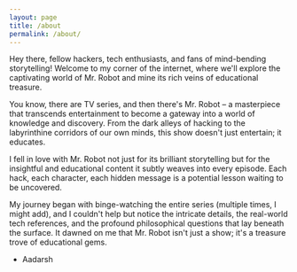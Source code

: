 ```yaml
---
layout: page
title: /about
permalink: /about/
---
```


Hey there, fellow hackers, tech enthusiasts, and fans of mind-bending storytelling! Welcome to my corner of the internet, where we'll explore the captivating world of Mr. Robot and mine its rich veins of educational treasure.

You know, there are TV series, and then there's Mr. Robot – a masterpiece that transcends entertainment to become a gateway into a world of knowledge and discovery. From the dark alleys of hacking to the labyrinthine corridors of our own minds, this show doesn't just entertain; it educates.

I fell in love with Mr. Robot not just for its brilliant storytelling but for the insightful and educational content it subtly weaves into every episode. Each hack, each character, each hidden message is a potential lesson waiting to be uncovered.

My journey began with binge-watching the entire series (multiple times, I might add), and I couldn't help but notice the intricate details, the real-world tech references, and the profound philosophical questions that lay beneath the surface. It dawned on me that Mr. Robot isn't just a show; it's a treasure trove of educational gems.

- Aadarsh 